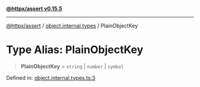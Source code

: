 [**@httpx/assert v0.15.5**](../../README.md)

***

[@httpx/assert](../../README.md) / [object.internal.types](../README.md) / PlainObjectKey

# Type Alias: PlainObjectKey

> **PlainObjectKey** = `string` \| `number` \| `symbol`

Defined in: [object.internal.types.ts:3](https://github.com/belgattitude/httpx/blob/7903e9ebf18607df55b9a2972c85cfc54f82587a/packages/assert/src/object.internal.types.ts#L3)
